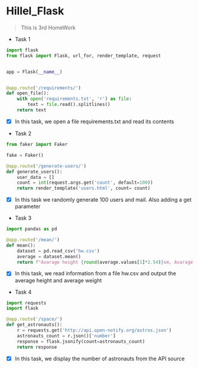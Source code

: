 # Hillel_Flask

> This is 3rd HomeWork

* Task 1
```python
import flask
from flask import Flask, url_for, render_template, request


app = Flask(__name__)


@app.route('/requirements/')
def open_file():
    with open('requirements.txt', 'r') as file:
        text = file.read().splitlines()
    return text
```
- [x] In this task, we open a file requirements.txt and read its contents


* Task 2
```python
from faker import Faker

fake = Faker()

@app.route('/generate-users/')
def generate_users():
    user_data = []
    count = int(request.args.get('count', default=100))
    return render_template('users.html', count= count)
```
- [x] In this task we randomly generate 100 users and mail. Also adding a get parameter

* Task 3
```python
import pandas as pd

@app.route('/mean/')
def mean():
    dataset = pd.read_csv('hw.csv')
    average = dataset.mean()
    return f"Avarage height {round(average.values[1]*2.54)}sm, Avarage weight {round(average.values[2]/2.2)}kg"
```
- [x] In this task, we read information from a file hw.csv and output the average height and average weight

* Task 4
```python
import requests
import flask

@app.route('/space/')
def get_astronauts():
    r = requests.get('http://api.open-notify.org/astros.json')
    astronauts_count = r.json()['number']
    response = flask.jsonify(count=astronauts_count)
    return response
```
- [x] In this task, we display the number of astronauts from the API source